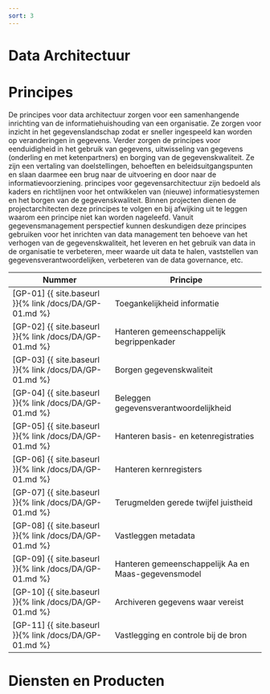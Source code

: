 ```yaml
---
sort: 3
---
```


# Data Architectuur

# Principes

De principes voor data architectuur zorgen voor een samenhangende inrichting van de informatiehuishouding van een organisatie. Ze zorgen voor inzicht in het gegevenslandschap zodat er sneller ingespeeld kan worden op veranderingen in gegevens. Verder zorgen de principes voor eenduidigheid in het gebruik van gegevens, uitwisseling van gegevens (onderling en met ketenpartners) en borging van de gegevenskwaliteit. Ze zijn een vertaling van doelstellingen, behoeften en beleidsuitgangspunten en slaan daarmee een brug naar de uitvoering en door naar de informatievoorziening. principes voor gegevensarchitectuur zijn bedoeld als kaders en richtlijnen voor het ontwikkelen van (nieuwe) informatiesystemen en het borgen van de gegevenskwaliteit. Binnen projecten dienen de projectarchitecten deze principes te volgen en bij afwijking uit te leggen waarom een principe niet kan worden nageleefd. Vanuit gegevensmanagement perspectief kunnen deskundigen deze principes gebruiken voor het inrichten van data management ten behoeve van het verhogen van de gegevenskwaliteit, het leveren en het gebruik van data in de organisatie te verbeteren, meer waarde uit data te halen, vaststellen van gegevensverantwoordelijken, verbeteren van de data governance, etc.

| Nummer | Principe |
|--------|----------|
| [GP-01] {{ site.baseurl }}{% link /docs/DA/GP-01.md %} | Toegankelijkheid informatie |
| [GP-02] {{ site.baseurl }}{% link /docs/DA/GP-01.md %}  | Hanteren gemeenschappelijk begrippenkader |
| [GP-03] {{ site.baseurl }}{% link /docs/DA/GP-01.md %}  | Borgen gegevenskwaliteit |
| [GP-04] {{ site.baseurl }}{% link /docs/DA/GP-01.md %}  | Beleggen gegevensverantwoordelijkheid |
| [GP-05] {{ site.baseurl }}{% link /docs/DA/GP-01.md %}  | Hanteren basis- en ketenregistraties |
| [GP-06] {{ site.baseurl }}{% link /docs/DA/GP-01.md %}  | Hanteren kernregisters |
| [GP-07] {{ site.baseurl }}{% link /docs/DA/GP-01.md %}  | Terugmelden gerede twijfel juistheid |
| [GP-08] {{ site.baseurl }}{% link /docs/DA/GP-01.md %}  | Vastleggen metadata |
| [GP-09] {{ site.baseurl }}{% link /docs/DA/GP-01.md %}  | Hanteren gemeenschappelijk Aa en Maas-gegevensmodel |
| [GP-10] {{ site.baseurl }}{% link /docs/DA/GP-01.md %}  | Archiveren gegevens waar vereist |
| [GP-11] {{ site.baseurl }}{% link /docs/DA/GP-01.md %}  | Vastlegging en controle bij de bron |

# Diensten en Producten


